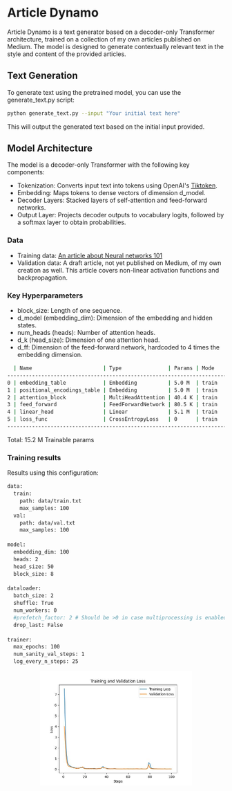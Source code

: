# Article Dynamo

Article Dynamo is a text generator based on a decoder-only Transformer architecture, trained on a collection of my own articles published on Medium. The model is designed to generate contextually relevant text in the style and content of the provided articles.


## Text Generation

To generate text using the pretrained model, you can use the generate_text.py script:

```bash
python generate_text.py --input "Your initial text here"
```

This will output the generated text based on the initial input provided.

## Model Architecture

The model is a decoder-only Transformer with the following key components:

- Tokenization: Converts input text into tokens using OpenAI's [Tiktoken](https://github.com/openai/tiktoken).
- Embedding: Maps tokens to dense vectors of dimension d_model.
- Decoder Layers: Stacked layers of self-attention and feed-forward networks.
- Output Layer: Projects decoder outputs to vocabulary logits, followed by a softmax layer to obtain probabilities.

### Data
- Training data: [An article about Neural networks 101](https://medium.com/towards-data-science/introduction-to-neural-networks-part-1-3bb27a8d314a)
- Validation data: A draft article, not yet published on Medium, of my own creation as well. This article covers non-linear activation functions and backpropagation.

### Key Hyperparameters
- block_size: Length of one sequence.
- d_model (embedding_dim): Dimension of the embedding and hidden states.
- num_heads (heads): Number of attention heads.
- d_k (head_size): Dimension of one attention head.
- d_ff: Dimension of the feed-forward network, hardcoded to 4 times the embedding dimension.


```bash
  | Name                       | Type               | Params | Mode 
--------------------------------------------------------------------------
0 | embedding_table            | Embedding          | 5.0 M  | train
1 | positional_encodings_table | Embedding          | 5.0 M  | train
2 | attention_block            | MultiHeadAttention | 40.4 K | train
3 | feed_forward               | FeedForwardNetwork | 80.5 K | train
4 | linear_head                | Linear             | 5.1 M  | train
5 | loss_func                  | CrossEntropyLoss   | 0      | train
--------------------------------------------------------------------------

```

Total: 15.2 M Trainable params

### Training results

Results using this configuration:

```bash
data:
  train: 
    path: data/train.txt
    max_samples: 100
  val: 
    path: data/val.txt
    max_samples: 100

model:
  embedding_dim: 100
  heads: 2
  head_size: 50
  block_size: 8

dataloader:
  batch_size: 2
  shuffle: True
  num_workers: 0
  #prefetch_factor: 2 # Should be >0 in case multiprocessing is enabled, i.e. num_workers > 0
  drop_last: False

trainer:
  max_epochs: 100
  num_sanity_val_steps: 1
  log_every_n_steps: 25
```

<p align="center">
  <img src="assets/loss.jpg" width="70%" />
</p>